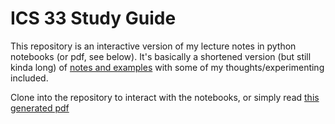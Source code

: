 # ICS 33 Study Guide

This repository is an interactive version of my lecture notes in python notebooks (or pdf, see below). It's basically a shortened version (but still kinda long) of [notes and examples](https://ics.uci.edu/~thornton/ics33/Notes/) with some of my thoughts/experimenting included.

Clone into the repository to interact with the notebooks, or simply read [this generated pdf](https://github.com/OneStig/ics33-study-guide/raw/main/ics33_study_guide.pdf)